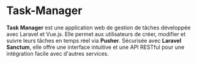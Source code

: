 # Task-Manager
**Task Manager** est une application web de gestion de tâches développée avec Laravel et Vue.js. Elle permet aux utilisateurs de créer, modifier et suivre leurs tâches en temps réel via **Pusher**. Sécurisée avec **Laravel Sanctum**, elle offre une interface intuitive et une API RESTful pour une intégration facile avec d'autres services.
